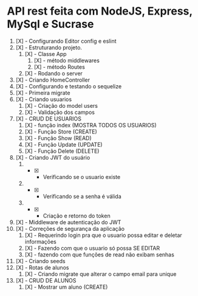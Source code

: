 # API rest feita com NodeJS, Express, MySql e Sucrase

1. [X] - Configurando Editor config e eslint
1. [X] - Estruturando projeto.
    1. [X] - Classe App
        1. [X] - método middlewares
        1. [X] - método Routes
    1.  [X] - Rodando o server
1. [X] - Criando HomeController
1. [X] - Configurando e testando o sequelize
1. [X] - Primeira migrate
1. [X] - Criando usuarios
    1. [X] - Criação do model users
    1. [X] - Validação  dos campos
1. [X] - CRUD DE USUARIOS
    1. [X] - função index (MOSTRA TODOS OS USUARIOS)
    1. [X] - Função Store (CREATE)
    1. [X] - Função Show  (READ)
    1. [X] - Função Update (UPDATE)
    1. [X] - Função Delete (DELETE)
1. [X] - Criando JWT do usuário
    1. - [X] - Verificando se o usuario existe
    1. - [X] - Verificando se a senha é válida
    1. - [X] - Criação e retorno do token
1. [X] - Middleware de autenticação do JWT
1. [X] - Correções de segurança da aplicação
    1. [X] - Requerindo login pra que o usuario possa editar e deletar informações
    1. [X] - Fazendo com que o usuario só possa SE EDITAR
    1. [X] - fazendo com que funções de read não exibam senhas
1. [X] - Criando seeds
1. [X] - Rotas de alunos
    1. [X] - Criando migrate que alterar o campo email para unique
1. [X] - CRUD DE ALUNOS
    1. [X] - Mostrar um aluno (CREATE)
